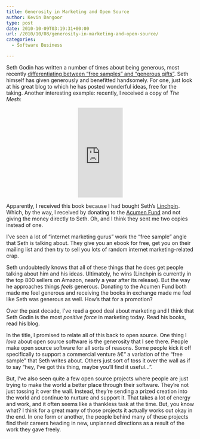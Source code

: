```yaml
---
title: Generosity in Marketing and Open Source
author: Kevin Dangoor
type: post
date: 2010-10-09T03:19:31+00:00
url: /2010/10/08/generosity-in-marketing-and-open-source/
categories:
  - Software Business

---
```

Seth Godin has written a number of times about being generous, most recently [differentiating between &#8220;free samples&#8221; and &#8220;generous gifts&#8221;][1]. Seth himself has given generously and benefitted handsomely. For one, just look at his great blog to which he has posted wonderful ideas, free for the taking. Another interesting example: recently, I received a copy of _The Mesh_:

<div style="text-align: center">
  <iframe src="http://rcm.amazon.com/e/cm?lt1=_blank&bc1=000000&IS2=1&bg1=FFFFFF&fc1=000000&lc1=0000FF&t=blueskyonmars-20&o=1&p=8&l=as1&m=amazon&f=ifr&md=10FE9736YVPPT7A0FBG2&asins=1591843715" style="width:120px;height:240px;" scrolling="no" marginwidth="0" marginheight="0" frameborder="0"></iframe>
</div>

Apparently, I received this book because I had bought Seth&#8217;s [Linchpin][2]<img src="http://www.assoc-amazon.com/e/ir?t=blueskyonmars-20&l=as2&o=1&a=1591843162" width="1" height="1" border="0" alt="" style="border:none !important; margin:0px !important;" />. Which, by the way, I received by donating to the [Acumen Fund][3] and not giving the money directly to Seth. Oh, and I think they sent me two copies instead of one.

I&#8217;ve seen a lot of &#8220;internet marketing gurus&#8221; work the &#8220;free sample&#8221; angle that Seth is talking about. They give you an ebook for free, get you on their mailing list and then try to sell you lots of random internet marketing-related crap.

Seth undoubtedly knows that all of these things that he does get people talking about him and his ideas. Ultimately, he wins (Linchpin is currently in the top 800 sellers on Amazon, nearly a year after its release). But the way he approaches things _feels_ generous. Donating to the Acumen Fund both made me feel generous and receiving the books in exchange made me feel like Seth was generous as well. How&#8217;s that for a promotion?

Over the past decade, I&#8217;ve read a good deal about marketing and I think that Seth Godin is the most _positive force_ in marketing today. Read his books, read his blog.

In the title, I promised to relate all of this back to open source. One thing I _love_ about open source software is the generosity that I see there. People make open source software for all sorts of reasons. Some people kick it off specifically to support a commercial venture â€“ a variation of the &#8220;free sample&#8221; that Seth writes about. Others just sort of toss it over the wall as if to say &#8220;hey, I&#8217;ve got this thing, maybe you&#8217;ll find it useful&#8230;&#8221;.

But, I&#8217;ve also seen quite a few open source projects where people are just trying to make the world a better place through their software. They&#8217;re not just tossing it over the wall. Instead, they&#8217;re sending a prized creation into the world and continue to nurture and support it. That takes a lot of energy and work, and it often seems like a thankless task at the time. But, you know what? I think for a great many of those projects it actually works out okay in the end. In one form or another, the people behind many of these projects find their careers heading in new, unplanned directions as a result of the work they gave freely.

 [1]: http://sethgodin.typepad.com/seths_blog/2010/10/generous-gifts-vs-free-samples.html?utm_source=feedburner&utm_medium=feed&utm_campaign=Feed%3A+typepad%2Fsethsmainblog+%28Seth%27s+Blog%29&utm_content=Google+Reader
 [2]: http://www.amazon.com/gp/product/1591843162?ie=UTF8&tag=blueskyonmars-20&linkCode=as2&camp=1789&creative=390957&creativeASIN=1591843162
 [3]: http://acumenfund.org